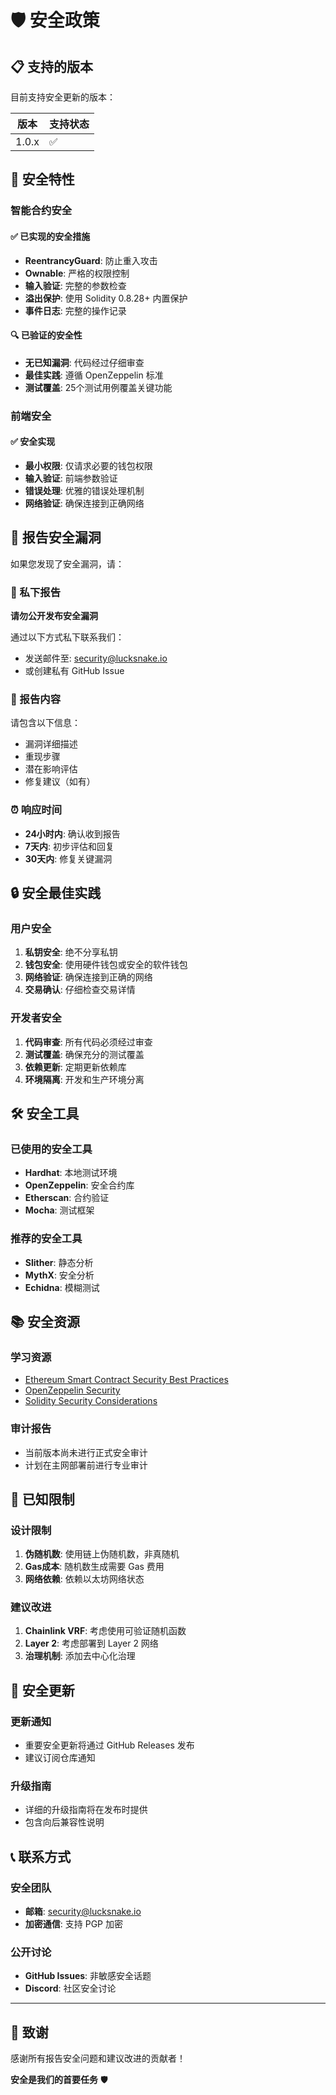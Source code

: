 # 🛡️ 安全政策

## 📋 支持的版本

目前支持安全更新的版本：

| 版本 | 支持状态 |
| ------- | ------------------ |
| 1.0.x   | :white_check_mark: |

## 🔐 安全特性

### 智能合约安全

#### ✅ 已实现的安全措施
- **ReentrancyGuard**: 防止重入攻击
- **Ownable**: 严格的权限控制
- **输入验证**: 完整的参数检查
- **溢出保护**: 使用 Solidity 0.8.28+ 内置保护
- **事件日志**: 完整的操作记录

#### 🔍 已验证的安全性
- **无已知漏洞**: 代码经过仔细审查
- **最佳实践**: 遵循 OpenZeppelin 标准
- **测试覆盖**: 25个测试用例覆盖关键功能

### 前端安全

#### ✅ 安全实现
- **最小权限**: 仅请求必要的钱包权限
- **输入验证**: 前端参数验证
- **错误处理**: 优雅的错误处理机制
- **网络验证**: 确保连接到正确网络

## 🚨 报告安全漏洞

如果您发现了安全漏洞，请：

### 📧 私下报告
**请勿公开发布安全漏洞**

通过以下方式私下联系我们：
- 发送邮件至: security@lucksnake.io
- 或创建私有 GitHub Issue

### 📝 报告内容
请包含以下信息：
- 漏洞详细描述
- 重现步骤
- 潜在影响评估
- 修复建议（如有）

### ⏰ 响应时间
- **24小时内**: 确认收到报告
- **7天内**: 初步评估和回复
- **30天内**: 修复关键漏洞

## 🔒 安全最佳实践

### 用户安全
1. **私钥安全**: 绝不分享私钥
2. **钱包安全**: 使用硬件钱包或安全的软件钱包
3. **网络验证**: 确保连接到正确的网络
4. **交易确认**: 仔细检查交易详情

### 开发者安全
1. **代码审查**: 所有代码必须经过审查
2. **测试覆盖**: 确保充分的测试覆盖
3. **依赖更新**: 定期更新依赖库
4. **环境隔离**: 开发和生产环境分离

## 🛠️ 安全工具

### 已使用的安全工具
- **Hardhat**: 本地测试环境
- **OpenZeppelin**: 安全合约库
- **Etherscan**: 合约验证
- **Mocha**: 测试框架

### 推荐的安全工具
- **Slither**: 静态分析
- **MythX**: 安全分析
- **Echidna**: 模糊测试

## 📚 安全资源

### 学习资源
- [Ethereum Smart Contract Security Best Practices](https://consensys.github.io/smart-contract-best-practices/)
- [OpenZeppelin Security](https://docs.openzeppelin.com/contracts/4.x/security)
- [Solidity Security Considerations](https://docs.soliditylang.org/en/latest/security-considerations.html)

### 审计报告
- 当前版本尚未进行正式安全审计
- 计划在主网部署前进行专业审计

## 🎯 已知限制

### 设计限制
1. **伪随机数**: 使用链上伪随机数，非真随机
2. **Gas成本**: 随机数生成需要 Gas 费用
3. **网络依赖**: 依赖以太坊网络状态

### 建议改进
1. **Chainlink VRF**: 考虑使用可验证随机函数
2. **Layer 2**: 考虑部署到 Layer 2 网络
3. **治理机制**: 添加去中心化治理

## 🔄 安全更新

### 更新通知
- 重要安全更新将通过 GitHub Releases 发布
- 建议订阅仓库通知

### 升级指南
- 详细的升级指南将在发布时提供
- 包含向后兼容性说明

## 📞 联系方式

### 安全团队
- **邮箱**: security@lucksnake.io
- **加密通信**: 支持 PGP 加密

### 公开讨论
- **GitHub Issues**: 非敏感安全话题
- **Discord**: 社区安全讨论

---

## 🙏 致谢

感谢所有报告安全问题和建议改进的贡献者！

**安全是我们的首要任务** 🛡️